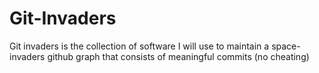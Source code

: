 Git-Invaders
============

Git invaders is the collection of software I will use to maintain a space-invaders github graph that consists of meaningful commits (no cheating)
